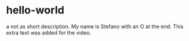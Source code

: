 # hello-world
a not as short description. 
My name is Stefano with an O at the end. 
This extra text was added for the video.
